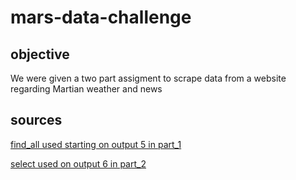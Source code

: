 # mars-data-challenge

## objective

We were given a two part assigment to scrape data from a website regarding Martian weather and news

## sources

[find_all used starting on output 5 in part_1](https://scrapeops.io/python-web-scraping-playbook/python-beautifulsoup-findall/)

[select used on output 6 in part_2](https://www.educative.io/answers/beautiful-soup-select)